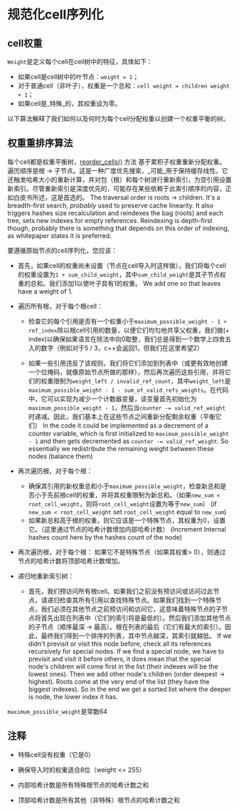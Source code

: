 # 规范化cell序列化

## cell权重

`Weight`是定义每个cell在cell树中的特征，具体如下：

- 如果cell是cell树中的叶节点：`weight = 1`；
- 对于普通cell（非叶子），权重是一个总和：`cell weight = children weight + 1`；
- 如果cell是_特殊_的，其权重设为零。

以下算法解释了我们如何以及何时为每个cell分配权重以创建一个权重平衡的树。

## 权重重排序算法

每个cell都是权重平衡树，[reorder_cells()](https://github.com/ton-blockchain/ton/blob/15088bb8784eb0555469d223cd8a71b4e2711202/crypto/vm/boc.cpp#L249) 方法
基于累积子权重重新分配权重。遍历顺序是根 -> 子节点。这是一种广度优先搜索，_可能_用于保持缓存线性。它还触发哈希大小的重新计算，并对包（根）和每个树进行重新索引，为空引用设置新索引。尽管重新索引是深度优先的，可能存在某些依赖于此索引顺序的内容，正如白皮书所述，这是首选的。 The traversal order is roots -> children. It's a breadth-first search, _probably_ used to preserve cache linearity. It also triggers hashes size recalculation and reindexes the bag (roots) and each tree, sets new indexes for empty references. Reindexing is depth-first though, probably there is something that depends on this order of indexing, as whitepaper states it is preferred.

要遵循原始节点的cell序列化，您应该：

- 首先，如果cell的权重尚未设置（节点在cell导入时这样做），我们将每个cell的权重设置为`1 + sum_child_weight`，其中`sum_child_weight`是其子节点权重的总和。我们添加1以使叶子具有1的权重。 We add one so that leaves have a weight of 1.

- 遍历所有根，对于每个根cell：
  - 检查它的每个引用是否有一个权重小于`maximum_possible_weight - 1 + ref_index`除以根cell引用的数量，以便它们均匀地共享父权重，我们做(+ index)以确保如果语言在除法中向0取整，我们总是得到一个数学上四舍五入的数字（例如对于5 / 3，c++会返回1，但我们在这里希望2）

  - 如果一些引用违反了该规则，我们将它们添加到列表中（或更有效地创建一个位掩码，就像原始节点所做的那样），然后再次遍历这些引用，并将它们的权重限制为`weight_left / invalid_ref_count`，其中`weight_left`是`maximum_possible_weight - 1 - sum_of_valid_refs_weights`。在代码中，它可以实现为减少一个计数器变量，该变量首先初始化为`maximum_possible_weight - 1`，然后当`counter -= valid_ref_weight`时递减。因此，我们基本上在这些节点之间重新分配剩余权重（平衡它们） In the code it could be implemented as a decrement of a counter variable, which is first initialized to `maximum_possible_weight - 1` and then gets decremented as `counter -= valid_ref_weight`. So essentially we redistribute the remaining weight between these nodes (balance them)

- 再次遍历根，对于每个根：
  - 确保其引用的新权重总和小于`maximum_possible_weight`，检查新总和是否小于先前根cell的权重，并将其权重限制为新总和。（如果`new_sum < root_cell_weight`，则将`root_cell_weight`设置为等于`new_sum`） (if `new_sum < root_cell_weight` set `root_cell_weight` equal to `new_sum`)
  - 如果新总和高于根的权重，则它应该是一个特殊节点，其权重为0，设置它。（这里通过节点的哈希计数增加内部哈希计数） (Increment Internal hashes count here by the hashes count of the node)

- 再次遍历根，对于每个根：
  如果它不是特殊节点（如果其权重> 0），则通过节点的哈希计数将顶部哈希计数增加。

- 递归地重新索引树：
  - 首先，我们预访问所有根cell。如果我们之前没有预访问或访问过此节点，请递归检查其所有引用以查找特殊节点。如果我们找到一个特殊节点，我们必须在其他节点之前预访问和访问它，这意味着特殊节点的子节点将首先出现在列表中（它们的索引将是最低的）。然后我们添加其他节点的子节点（顺序最深 -> 最高）。根在列表的最后（它们有最大的索引）。因此，最终我们得到一个排序的列表，其中节点越深，其索引就越低。 If we didn't previsit or visit this node before, check all its references recursively for special nodes. If we find a special node, we have to previsit and visit it before others, it does mean that the special node's children will come first in the list (their indexes will be the lowest ones). Then we add other node's children (order deepest -> highest). Roots come at the very end of the list (they have the biggest indexes). So in the end we get a sorted list where the deeper is node, the lower index it has.

`maximum_possible_weight`是常数64

## 注释

- 特殊cell没有权重（它是0）

- 确保导入时的权重适合8位（weight <= 255）

- 内部哈希计数是所有特殊根节点的哈希计数之和

- 顶部哈希计数是所有其他（非特殊）根节点的哈希计数之和
